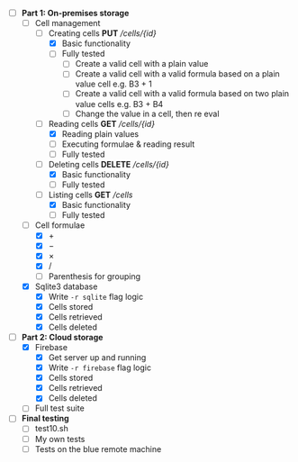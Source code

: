 - [ ] **Part 1: On-premises storage**
	- [ ] Cell management
		- [ ] Creating cells **PUT** */cells/{id}*
			- [x] Basic functionality
			- [ ] Fully tested
				- [ ] Create a valid cell with a plain value
				- [ ] Create a valid cell with a valid formula based on a plain value cell e.g. B3 + 1
				- [ ] Create a valid cell with a valid formula based on two plain value cells e.g. B3 + B4
				- [ ] Change the value in a cell, then re eval
		- [ ] Reading cells **GET** */cells/{id}*
			- [x] Reading plain values
			- [ ] Executing formulae & reading result
			- [ ] Fully tested
		- [ ] Deleting cells **DELETE** */cells/{id}*
			- [x] Basic functionality
			- [ ] Fully tested
		- [ ] Listing cells **GET** */cells*
			- [x] Basic functionality
			- [ ] Fully tested
	- [ ] Cell formulae
		- [x] $+$
		- [x] $-$
		- [x] $\times$
		- [x] $/$
		- [ ] Parenthesis for grouping
	- [x] Sqlite3 database
		- [x] Write `-r sqlite` flag logic
		- [x] Cells stored
		- [x] Cells retrieved
		- [x] Cells deleted
- [ ] **Part 2: Cloud storage**
	- [x] Firebase
		- [x] Get server up and running
		- [x] Write `-r firebase` flag logic
		- [x] Cells stored
		- [x] Cells retrieved
		- [x] Cells deleted
	- [ ] Full test suite
- [ ] **Final testing**
	- [ ] test10.sh
	- [ ] My own tests
	- [ ] Tests on the blue remote machine